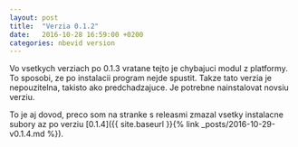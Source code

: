 ```yaml
---
layout: post
title:  "Verzia 0.1.2"
date:   2016-10-28 16:59:00 +0200
categories: nbevid version
---
```


Vo vsetkych verziach po 0.1.3 vratane tejto je chybajuci modul z platformy. To sposobi, ze po instalacii program nejde spustit. Takze tato verzia je nepouzitelna, takisto ako predchadzajuce. Je potrebne nainstalovat novsiu verziu.

To je aj dovod, preco som na stranke s releasmi zmazal vsetky instalacne subory az po verziu [0.1.4]({{ site.baseurl }}{% link _posts/2016-10-29-v0.1.4.md %}).
